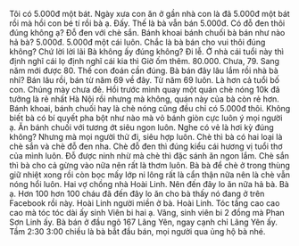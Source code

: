 Tôi có 5.000đ một bát. Ngày xưa con ăn ở gần nhà con là đã 5.000đ một bát rồi mà hồi con bé tí rồi bà ạ. Đấy. Thế là bà vẫn bán 5.000đ. Có đỗ đen thôi đúng không ạ? Đỗ đen với chè sắn. Bánh khoai bánh chuối bà bán như nào hả bà? 5.000đ. 5.000đ một cái luôn. Chắc là bà bán cho vui thôi đúng không? Chứ lời lời lãi Bà không ấy đúng không? Đi lễ. Ở nhà cái tuổi này thì định nghĩ cái lọ định nghĩ cái kia thì Giờ ốm thêm. 80.000. Chưa, 79. Sang năm mới được 80. Thế con đoán cần đúng. Bà bán đây lâu lắm rồi nhà bà nhỉ? Bán lâu rồi, bán từ năm 69 về đây. Từ năm 69 luôn. Là hơn cả tuổi bố con. Chúng mày chưa đẻ. Hồi trước mình quay một quán chè nóng 10k đã tưởng là rẻ nhất Hà Nội rồi nhưng mà không, quán này của bà còn rẻ hơn. Bánh khoai, bánh chuối hay là chè nóng cũng đều chỉ có 5.000đ thôi. Không biết bà có bí quyết pha bột như nào mà vỏ bánh giòn cực luôn ý mọi người ạ. Ăn bánh chuối với tương ớt siêu ngon luôn. Nghe có vẻ là hơi kỳ đúng không? Nhưng mà mọi người thử đi, siêu hợp luôn. Chè thì bà có hai loại là chè sắn và chè đỗ đen nha. Chè đỗ đen thì đúng kiểu cái hương vị tuổi thơ của mình luôn. Đỗ được ninh nhừ mà chè thì đặc sánh ăn ngon lắm. Chè sắn thì bà cho cả gừng vào nữa nên rất là thơm luôn. Bà bà để chè ở trong thùng giữ nhiệt xong rồi còn bọc mấy lớp ni lông rất là cẩn thận nữa nên là chè vẫn nóng hổi luôn. Hai vợ chồng nhà Hoài Linh. Nên đến đây lo ăn nữa hả bà. Bà ạ. Hơn 100 hơn 100 cháu đã đến đây lo ăn cho bà thấy nó đang ở trên Facebook rồi này. Hoài Linh người miền ở bà. Hoài Linh. Tóc tầng cao cao cao mà tóc tóc dài ấy sinh Viên bi hai ạ. Vâng, sinh viên bi 2 đồng mà Phan Sơn Linh ấy. Bà bán ở đầu ngõ 167 Lãng Yên, ngay cạnh chỉ Lãng Yên ấy. Tầm 2:30 3:00 chiều là bà bắt đầu bán, mọi người qua ủng hộ bà nhé.